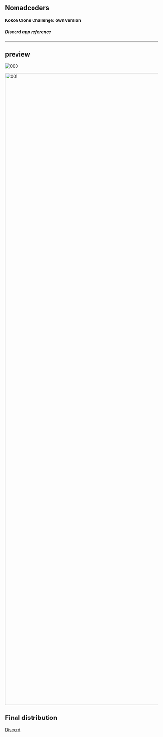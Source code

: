 ## Nomadcoders
#### Kokoa Clone Challenge: own version

##### Discord app reference

------------

## preview
![000](https://user-images.githubusercontent.com/110323867/224771062-bad0bba0-658c-46d8-acab-7af71f0cfe76.png)

<img width="2075" alt="001" src="https://user-images.githubusercontent.com/110323867/224771143-1718a3ce-b3c5-4d84-bd23-828ff6412504.png">

## Final distribution
[Discord](https://cobaltune.github.io/Kokoa-Clone/)
